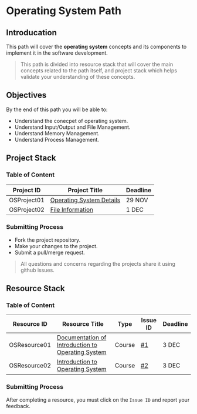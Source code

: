 # Operating System Path

## Introducation

This path will cover the **operating system** concepts and its components to implement it in the software development.

> This path is divided into resource stack that will cover the main concepts related to the path itself,
> and project stack which helps validate your understanding of these concepts.

## Objectives

By the end of this path you will be able to:

* Understand the conecpet of operating system.
* Understand Input/Output and File Management.
* Understand Memory Management.
* Understand Process Management.

## Project Stack

### Table of Content


| Project ID  | Project Title | Deadline   |
| ----------- | --------------------------- | ---------- |
| OSProject01 | [Operating System Details](https://github.com/SAFCSP-Team/OS-Info) | 29 NOV |
| OSProject02 | [File Information](https://github.com/SAFCSP-Team/get-file-info)             | 1 DEC |

### Submitting Process

* Fork the project repository.
* Make your changes to the project.
* Submit a pull/merge request.

> All questions and concerns regarding the projects share it using github issues.

## Resource Stack

### Table of Content

| Resource ID  | Resource Title  | Type   | Issue ID| Deadline  |
| ------------ | --------------------------- | ------ | ------------ | --------- |
| OSResource01 | [Documentation of Introduction to Operating System](https://batch.libretexts.org/print/url=https://eng.libretexts.org/Courses/Delta_College/Introduction_to_Operating_Systems/02%3A_The_Basics_-_An_Overview/2.01%3A_Introduction_to_Operating_Systems.pdf) | Course | [#1](https://github.com/malekcoders/operating-system/issues/1) | 3 DEC |
| OSResource02 | [Introduction to Operating System](https://github.com/malekcoders/operating-system/issues/2) | Course | [#2](https://github.com/malekcoders/operating-system/issues/2) | 3 DEC |

### Submitting Process

After completing a resource, you must click on the `Issue ID` and report your feedback.

